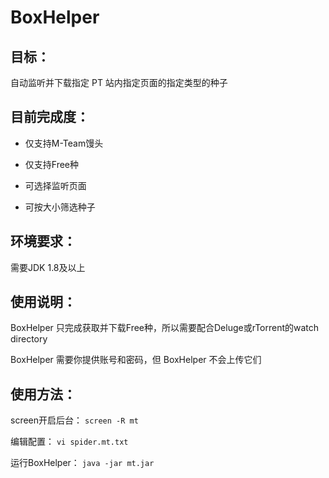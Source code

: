 # BoxHelper
## 目标：

自动监听并下载指定 PT 站内指定页面的指定类型的种子

## 目前完成度：

- 仅支持M-Team馒头

- 仅支持Free种

- 可选择监听页面

- 可按大小筛选种子

## 环境要求：
需要JDK 1.8及以上

## 使用说明：
BoxHelper 只完成获取并下载Free种，所以需要配合Deluge或rTorrent的watch directory

BoxHelper 需要你提供账号和密码，但 BoxHelper 不会上传它们

## 使用方法：
screen开启后台：
`screen -R mt`

编辑配置：
`vi spider.mt.txt`

运行BoxHelper：
`java -jar mt.jar`
